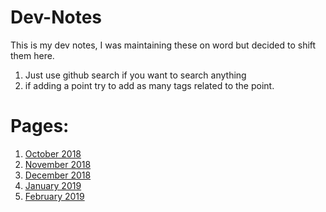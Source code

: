 # Dev-Notes
This is my dev notes, I was maintaining these on word but decided to shift them here.
1. Just use github search if you want to search anything
2. if adding a point try to add as many tags related to the point.

# Pages:
1. [October 2018](2018-Oct.md)
2. [November 2018](2018-Nov.md)
3. [December 2018](2018-Dec.md)
4. [January 2019](2019-Jan.md)
5. [February 2019](2019-Feb.md)
